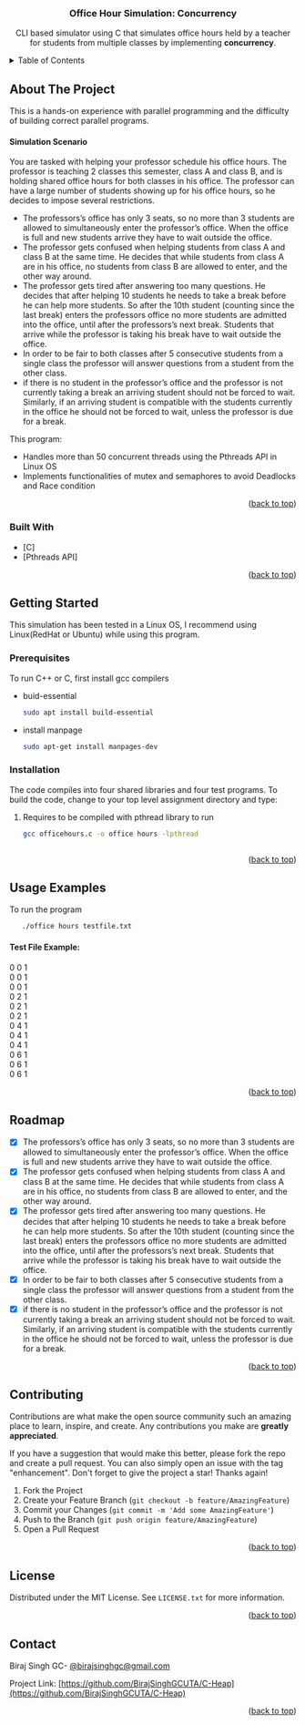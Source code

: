 <div id="top"></div>
<!--
*** Thanks for checking out the Best-README-Template. If you have a suggestion
*** that would make this better, please fork the repo and create a pull request
*** or simply open an issue with the tag "enhancement".
*** Don't forget to give the project a star!
*** Thanks again! Now go create something AMAZING! :D
-->



<!-- PROJECT SHIELDS -->
<!--
*** I'm using markdown "reference style" links for readability.
*** Reference links are enclosed in brackets [ ] instead of parentheses ( ).
*** See the bottom of this document for the declaration of the reference variables
*** for contributors-url, forks-url, etc. This is an optional, concise syntax you may use.
*** https://www.markdownguide.org/basic-syntax/#reference-style-links
-->

<!--
[![Contributors][contributors-shield]][contributors-url]
[![Forks][forks-shield]][forks-url]
[![Stargazers][stars-shield]][stars-url]
[![Issues][issues-shield]][issues-url]
[![MIT License][license-shield]][license-url]
[![LinkedIn][linkedin-shield]][linkedin-url]
-->


<!-- PROJECT LOGO -->
<br />
<div align="center">
  <h3 align="center">Office Hour Simulation: Concurrency</h3>

  <p align="center"> CLI based simulator using C that simulates office hours held by a teacher for students from multiple classes by implementing <b>concurrency</b>. </p>
</div>



<!-- TABLE OF CONTENTS -->
<details>
  <summary>Table of Contents</summary>
  <ol>
    <li>
      <a href="#about-the-project">About The Project</a>
      <ul>
        <li><a href="#built-with">Built With</a></li>
      </ul>
    </li>
    <li>
      <a href="#getting-started">Getting Started</a>
      <ul>
        <li><a href="#prerequisites">Prerequisites</a></li>
        <li><a href="#installation">Installation</a></li>
      </ul>
    </li>
    <li><a href="#usage">Usage</a></li>
    <li><a href="#roadmap">Roadmap</a></li>
    <li><a href="#contributing">Contributing</a></li>
    <li><a href="#license">License</a></li>
    <li><a href="#contact">Contact</a></li>
    <li><a href="#acknowledgments">Acknowledgments</a></li>
  </ol>
</details>



<!-- ABOUT THE PROJECT -->
## About The Project
This is a hands-on experience with parallel programming and the difficulty of building correct parallel programs.

#### Simulation Scenario
You are tasked with helping your professor schedule his office hours. The professor is teaching 2 classes this semester, class A and class B, and is holding shared office hours for both classes in his office. The professor can  have a large number of students showing up for his office hours, so he decides to impose several restrictions. 

* The professors’s office has only 3 seats, so no more than 3 students are allowed to simultaneously enter the professor’s office. When the office is full and new students arrive they have to wait outside the office.
* The professor gets confused when helping students from class A and class B at the same time. He decides that while students from class A are in his office, no students from class B are allowed to enter, and the other way around. 
* The professor gets tired after answering too many questions. He decides that after helping 10 students he needs to take a break before he can help more students. So after the 10th student (counting since the last break) enters the professors office no more students are admitted into the office, until after the professors’s next break. Students that arrive while the professor is taking his break have to wait outside the office.
* In order to be fair to both classes after 5 consecutive students from a single class the professor will answer questions from a student from the other class.
*  if there is no student in the professor’s office and the professor is not currently taking a break an arriving student should not be forced to wait. Similarly, if an arriving student is compatible with the students currently in the office he should not be forced to wait, unless the professor is due for a break. 

This program:
* Handles more than 50 concurrent threads using the Pthreads API in Linux OS
* Implements functionalities of mutex and semaphores to avoid Deadlocks and Race condition

<p align="right">(<a href="#top">back to top</a>)</p>

### Built With

* [C]
* [Pthreads API]

<p align="right">(<a href="#top">back to top</a>)</p>


<!-- GETTING STARTED -->
## Getting Started

This simulation has been tested in a Linux OS, I recommend using Linux(RedHat or Ubuntu) while using this program. 

### Prerequisites

To run C++ or C, first install gcc compilers 
* buid-essential
  ```sh
  sudo apt install build-essential
  ```
* install manpage 
  ```sh
  sudo apt-get install manpages-dev
  ```

### Installation

The code compiles into four shared libraries and four test programs.  To build the code, change to your top level assignment directory and type: 

1. Requires to be compiled with pthread library to run
   ```sh
   gcc officehours.c -o office hours -lpthread 
   ```

   ```
<p align="right">(<a href="#top">back to top</a>)</p>



<!-- USAGE EXAMPLES -->
## Usage Examples

To run the program
 ```sh
    ./office hours testfile.txt 
   ```
    
#### Test File Example:

0 0 1<br>
0 0 1<br>
0 0 1<br>
0 2 1<br>
0 2 1<br>
0 2 1<br>
0 4 1<br>
0 4 1<br>
0 4 1<br>
0 6 1<br>
0 6 1<br>
0 6 1<br>

<p align="right">(<a href="#top">back to top</a>)</p>


<!-- ROADMAP -->
## Roadmap

- [x] The professors’s office has only 3 seats, so no more than 3 students are allowed to simultaneously enter the professor’s office. When the office is full and new students arrive they have to wait outside the office.
- [x] The professor gets confused when helping students from class A and class B at the same time. He decides that while students from class A are in his office, no students from class B are allowed to enter, and the other way around. 
- [x] The professor gets tired after answering too many questions. He decides that after helping 10 students he needs to take a break before he can help more students. So after the 10th student (counting since the last break) enters the professors office no more students are admitted into the office, until after the professors’s next break. Students that arrive while the professor is taking his break have to wait outside the office.
- [X] In order to be fair to both classes after 5 consecutive students from a single class the professor will answer questions from a student from the other class.
- [X] if there is no student in the professor’s office and the professor is not currently taking a break an arriving student should not be forced to wait. Similarly, if an arriving student is compatible with the students currently in the office he should not be forced to wait, unless the professor is due for a break. 

<p align="right">(<a href="#top">back to top</a>)</p>



<!-- CONTRIBUTING -->
## Contributing

Contributions are what make the open source community such an amazing place to learn, inspire, and create. Any contributions you make are **greatly appreciated**.

If you have a suggestion that would make this better, please fork the repo and create a pull request. You can also simply open an issue with the tag "enhancement".
Don't forget to give the project a star! Thanks again!

1. Fork the Project
2. Create your Feature Branch (`git checkout -b feature/AmazingFeature`)
3. Commit your Changes (`git commit -m 'Add some AmazingFeature'`)
4. Push to the Branch (`git push origin feature/AmazingFeature`)
5. Open a Pull Request

<p align="right">(<a href="#top">back to top</a>)</p>



<!-- LICENSE -->
## License

Distributed under the MIT License. See `LICENSE.txt` for more information.

<p align="right">(<a href="#top">back to top</a>)</p>



<!-- CONTACT -->
## Contact

Biraj Singh GC- [@birajsinghgc@gmail.com](birajsinghgc@gmail.com)

Project Link: [https://github.com/BirajSinghGCUTA/C-Heap](https://github.com/BirajSinghGCUTA/C-Heap)

<p align="right">(<a href="#top">back to top</a>)</p>
